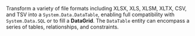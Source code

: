 Transform a variety of file formats including XLSX, XLS, XLSM, XLTX, CSV, and TSV into a `System.Data.DataTable`, enabling full compatibility with `System.Data.SQL` or to fill a **DataGrid**. The `DataTable` entity can encompass a series of tables, relationships, and constraints.